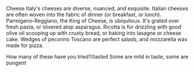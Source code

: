 Cheese
Italy's cheeses are diverse, nuanced, and exquisite. Italian cheeses are often woven into the fabric of dinner (or breakfast, or lunch). Parmigano-Reggiano, the King of Cheese, is ubiquitous. It's grated over fresh pasta, or slivered atop asparagus. Ricotta is for drizzling with good olive oil scooping up with crusty bread, or baking into lasagne or cheese cake. Wedges of pecorino Toscano are perfect salads, and mozzarella was made for pizza.

How many of these have you tried?/tasted Some are mild in taste, some are pungent




